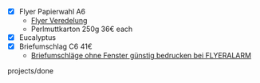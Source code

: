 - [x] Flyer Papierwahl A6
   - [Flyer Veredelung](https://www.flyeralarm.com/de/p/flyer-mit-veredelung-4195266.html#/l/5757)
   - Perlmuttkarton 250g 36€ each
- [x] Eucalyptus
- [x] Briefumschlag C6 41€
   - [Briefumschläge ohne Fenster günstig bedrucken bei FLYERALARM](https://www.flyeralarm.com/de/shop/option/index/id/7721/quantity/14239934/shipping/1#options)

projects/done

